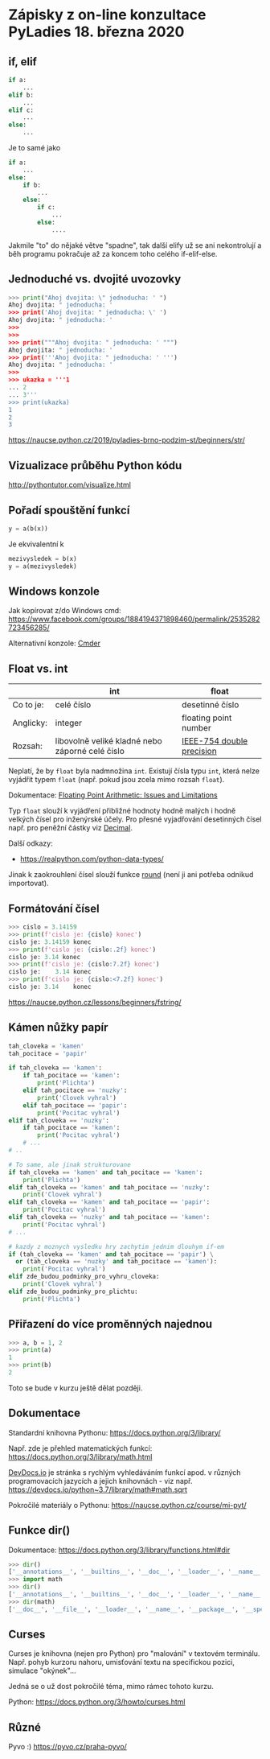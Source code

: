 Zápisky z on-line konzultace PyLadies 18. března 2020
=====================================================

if, elif
--------

```python
if a:
    ...
elif b:
    ...
elif c:
    ...
else:
    ...
```

Je to samé jako

```python
if a:
    ...
else:
    if b:
        ...
    else:
        if c:
            ...
        else:
            ....
```

Jakmile "to" do nějaké větve "spadne", tak další elify už se ani nekontrolují a běh programu pokračuje až za koncem toho celého if-elif-else.


Jednoduché vs. dvojité uvozovky
-------------------------------

```python
>>> print("Ahoj dvojita: \" jednoducha: ' ")
Ahoj dvojita: " jednoducha: '
>>> print('Ahoj dvojita: " jednoducha: \' ')
Ahoj dvojita: " jednoducha: '
>>>
>>>
>>> print("""Ahoj dvojita: " jednoducha: ' """)
Ahoj dvojita: " jednoducha: '
>>> print('''Ahoj dvojita: " jednoducha: ' ''')
Ahoj dvojita: " jednoducha: '
>>>
>>> ukazka = '''1
... 2
... 3'''
>>> print(ukazka)
1
2
3
```

https://naucse.python.cz/2019/pyladies-brno-podzim-st/beginners/str/


Vizualizace průběhu Python kódu
-------------------------------

http://pythontutor.com/visualize.html


Pořadí spouštění funkcí
-----------------------

```python
y = a(b(x))
```

Je ekvivalentní k

```python
mezivysledek = b(x)
y = a(mezivysledek)
```


Windows konzole
---------------

Jak kopírovat z/do Windows cmd: https://www.facebook.com/groups/1884194371898460/permalink/2535282723456285/

Alternativní konzole: [Cmder](https://cmder.net/)


Float vs. int
-------------

|          | int        | float           |
|----------|------------|-----------------|
| Co to je: | celé číslo | desetinné číslo |
| Anglicky: | integer | floating point number |
| Rozsah: | libovolně veliké kladné nebo záporné celé čislo | [IEEE-754 double precision](https://en.wikipedia.org/wiki/Double-precision_floating-point_format#IEEE_754_double-precision_binary_floating-point_format:_binary64) |

Neplatí, že by `float` byla nadmnožina `int`.
Existují čísla typu `int`, která nelze vyjádřit typem `float` (např. pokud jsou zcela mimo rozsah `float`). 

Dokumentace: [Floating Point Arithmetic: Issues and Limitations](https://docs.python.org/3.8/tutorial/floatingpoint.html)

Typ `float` slouží k vyjádření přibližné hodnoty hodně malých i hodně velkých čísel pro inženýrské účely.
Pro přesné vyjadřování desetinných čísel např. pro peněžní částky viz [Decimal](https://docs.python.org/3/library/decimal.html).

Další odkazy:

- https://realpython.com/python-data-types/

Jinak k zaokrouhlení čísel slouží funkce [round](https://docs.python.org/3/library/functions.html#round) (není ji ani potřeba odnikud importovat).


Formátování čísel
-----------------

```python
>>> cislo = 3.14159
>>> print(f'cislo je: {cislo} konec')
cislo je: 3.14159 konec
>>> print(f'cislo je: {cislo:.2f} konec')
cislo je: 3.14 konec
>>> print(f'cislo je: {cislo:7.2f} konec')
cislo je:    3.14 konec
>>> print(f'cislo je: {cislo:<7.2f} konec')
cislo je: 3.14    konec
```

https://naucse.python.cz/lessons/beginners/fstring/


Kámen nůžky papír
-----------------

```python
tah_cloveka = 'kamen'
tah_pocitace = 'papir'

if tah_cloveka == 'kamen':
    if tah_pocitace == 'kamen':
        print('Plichta')
    elif tah_pocitace == 'nuzky':
        print('Clovek vyhral')
    elif tah_pocitace == 'papir':
        print('Pocitac vyhral')
elif tah_cloveka == 'nuzky':
    if tah_pocitace == 'kamen':
        print('Pocitac vyhral')
    # ...
# ..

# To same, ale jinak strukturovane
if tah_cloveka == 'kamen' and tah_pocitace == 'kamen':
    print('Plichta')
elif tah_cloveka == 'kamen' and tah_pocitace == 'nuzky':
    print('Clovek vyhral')
elif tah_cloveka == 'kamen' and tah_pocitace == 'papir':
    print('Pocitac vyhral')
elif tah_cloveka == 'nuzky' and tah_pocitace == 'kamen':
    print('Pocitac vyhral')
# ...

# kazdy z moznych vysledku hry zachytim jednim dlouhym if-em
if (tah_cloveka == 'kamen' and tah_pocitace == 'papir') \
  or (tah_cloveka == 'nuzky' and tah_pocitace == 'kamen'):
    print('Pocitac vyhral')
elif zde_budou_podminky_pro_vyhru_cloveka:
    print('Clovek vyhral')
elif zde_budou_podminky_pro_plichtu:
    print('Plichta')

```


Přiřazení do více proměnných najednou
-------------------------------------

```python
>>> a, b = 1, 2
>>> print(a)
1
>>> print(b)
2
```

Toto se bude v kurzu ještě dělat později.



Dokumentace
-----------

Standardní knihovna Pythonu: https://docs.python.org/3/library/

Např. zde je přehled matematických funkcí: https://docs.python.org/3/library/math.html

[DevDocs.io](https://devdocs.io/) je stránka s rychlým vyhledáváním funkcí apod. v různých
programovacích jazycích a jejich knihovnách - viz např. https://devdocs.io/python~3.7/library/math#math.sqrt

Pokročilé materiály o Pythonu: https://naucse.python.cz/course/mi-pyt/


Funkce dir()
------------

Dokumentace: https://docs.python.org/3/library/functions.html#dir

```python
>>> dir()
['__annotations__', '__builtins__', '__doc__', '__loader__', '__name__', '__package__', '__spec__']
>>> import math
>>> dir()
['__annotations__', '__builtins__', '__doc__', '__loader__', '__name__', '__package__', '__spec__', 'math']
>>> dir(math)
['__doc__', '__file__', '__loader__', '__name__', '__package__', '__spec__', 'acos', 'acosh', 'asin', 'asinh', 'atan', 'atan2', 'atanh', 'ceil', 'copysign', 'cos', 'cosh', 'degrees', 'e', 'erf', 'erfc', 'exp', 'expm1', 'fabs', 'factorial', 'floor', 'fmod', 'frexp', 'fsum', 'gamma', 'gcd', 'hypot', 'inf', 'isclose', 'isfinite', 'isinf', 'isnan', 'ldexp', 'lgamma', 'log', 'log10', 'log1p', 'log2', 'modf', 'nan', 'pi', 'pow', 'radians', 'remainder', 'sin', 'sinh', 'sqrt', 'tan', 'tanh', 'tau', 'trunc']
```


Curses
------

Curses je knihovna (nejen pro Python) pro "malování" v textovém terminálu.
Např. pohyb kurzoru nahoru, umisťování textu na specifickou pozici, simulace "okýnek"...

Jedná se o už dost pokročilé téma, mimo rámec tohoto kurzu.

Python: https://docs.python.org/3/howto/curses.html


Různé
-----

Pyvo :) https://pyvo.cz/praha-pyvo/

